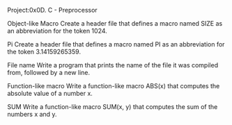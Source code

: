 Project:0x0D. C - Preprocessor

Object-like Macro
Create a header file that defines a macro named SIZE as an abbreviation for the token 1024.

Pi
Create a header file that defines a macro named PI as an abbreviation for the token 3.14159265359.

File name
Write a program that prints the name of the file it was compiled from, followed by a new line.

Function-like macro
Write a function-like macro ABS(x) that computes the absolute value of a number x.

SUM
Write a function-like macro SUM(x, y) that computes the sum of the numbers x and y.
